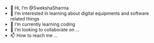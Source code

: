 - 👋 Hi, I’m @SwekshaSharma
- 👀 I’m interested in learning about digital equipments and software related things
- 🌱 I’m currently learning coding
- 💞️ I’m looking to collaborate on ...
- 📫 How to reach me ...

<!---
SwekshaSharma/SwekshaSharma is a ✨ special ✨ repository because its `README.md` (this file) appears on your GitHub profile.
You can click the Preview link to take a look at your changes.
--->
